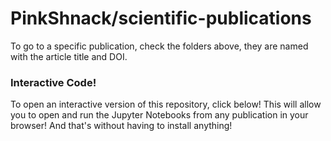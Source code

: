 # PinkShnack/scientific-publications

To go to a specific publication, check the folders above, they are named with the article title and DOI.

### Interactive Code!
To open an interactive version of this repository, click below! 
This will allow you to open and run the Jupyter Notebooks from any publication in your browser! And that's without having to install anything!
